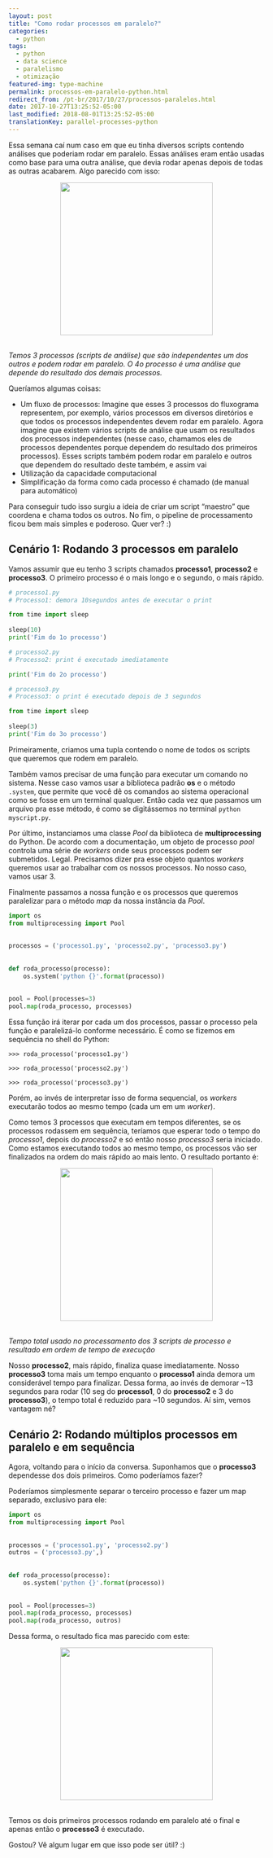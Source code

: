 ```yaml
---
layout: post
title: "Como rodar processos em paralelo?"
categories:
  - python
tags:
  - python
  - data science
  - paralelismo
  - otimização
featured-img: type-machine
permalink: processos-em-paralelo-python.html
redirect_from: /pt-br/2017/10/27/processos-paralelos.html
date: 2017-10-27T13:25:52-05:00
last_modified: 2018-08-01T13:25:52-05:00
translationKey: parallel-processes-python
---
```


Essa semana caí num caso em que eu tinha diversos scripts contendo análises que poderiam rodar em paralelo. Essas análises eram então usadas como base para uma outra análise, que devia rodar apenas depois de todas as outras acabarem. <!--more--> Algo parecido com isso:

<center>
  <img src="https://i.imgur.com/jfX5XMZ.png" style="height:300px;"/>
</center>
<br/>

*Temos 3 processos (scripts de análise) que são independentes um dos outros e podem rodar em paralelo. O 4o processo é uma análise que depende do resultado dos demais processos.*

Queríamos algumas coisas:

* Um fluxo de processos: Imagine que esses 3 processos do fluxograma representem, por exemplo, vários processos em diversos diretórios e que todos os processos independentes devem rodar em paralelo. Agora imagine que existem vários scripts de análise que usam os resultados dos processos independentes (nesse caso, chamamos eles de processos dependentes porque dependem do resultado dos primeiros processos). Esses scripts também podem rodar em paralelo e outros que dependem do resultado deste também, e assim vai
* Utilização da capacidade computacional
* Simplificação da forma como cada processo é chamado (de manual para automático)

Para conseguir tudo isso surgiu a ideia de criar um script “maestro” que coordena e chama todos os outros. No fim, o pipeline de processamento ficou bem mais simples e poderoso. Quer ver? :)

## Cenário 1: Rodando 3 processos em paralelo

Vamos assumir que eu tenho 3 scripts chamados **processo1**, **processo2** e **processo3**. 
O primeiro processo é o mais longo e o segundo, o mais rápido.

```python
# processo1.py
# Processo1: demora 10segundos antes de executar o print

from time import sleep                                                          
                                                                                
sleep(10)                                                                       
print('Fim do 1o processo')
```

```python
# processo2.py
# Processo2: print é executado imediatamente

print('Fim do 2o processo')
```


```python
# processo3.py
# Processo3: o print é executado depois de 3 segundos

from time import sleep                                                          
                                                                                
sleep(3)                                                                       
print('Fim do 3o processo')
```

Primeiramente, criamos uma tupla contendo o nome de todos os scripts que queremos que rodem em paralelo.

Também vamos precisar de uma função para executar um comando no sistema. 
Nesse caso vamos usar a biblioteca padrão **os** e o método `.system`, 
que permite que você dê os comandos ao sistema operacional como se fosse em um terminal qualquer. 
Então cada vez que passamos um arquivo pra esse método, é como se digitássemos no terminal 
`python myscript.py`.

Por último, instanciamos uma classe *Pool* da biblioteca de **multiprocessing** do Python. 
De acordo com a documentação, um objeto de processo *pool* controla uma série de *workers* onde 
seus processos podem ser submetidos. Legal. 
Precisamos dizer pra esse objeto quantos *workers* queremos usar ao trabalhar com os nossos processos. 
No nosso caso, vamos usar 3.

Finalmente passamos a nossa função e os processos que queremos paralelizar para o método *map* da 
nossa instância da *Pool*. 

```python
import os                                                                       
from multiprocessing import Pool                                                
                                                                                
                                                                                
processos = ('processo1.py', 'processo2.py', 'processo3.py')                                    
                                                  
                                                                                
def roda_processo(processo):                                                             
    os.system('python {}'.format(processo))                                       
                                                                                
                                                                                
pool = Pool(processes=3)                                                        
pool.map(roda_processo, processos) 
```

Essa função irá iterar por cada um dos processos, passar o processo pela função e 
paralelizá-lo conforme necessário. É como se fizemos em sequência no shell do Python:

```
>>> roda_processo('processo1.py')

>>> roda_processo('processo2.py')

>>> roda_processo('processo3.py')
```

Porém, ao invés de interpretar isso de forma sequencial, os *workers* executarão todos ao 
mesmo tempo (cada um em um *worker*).

Como temos 3 processos que executam em tempos diferentes, se os processos rodassem em sequência, teríamos que esperar todo o tempo do *processo1*, depois do *processo2* e só então nosso *processo3* 
seria iniciado. Como estamos executando todos ao mesmo tempo, 
os processos vão ser finalizados na ordem do mais rápido ao mais lento. O resultado portanto é:

<center>
  <img src="https://i.imgur.com/GvIoQS5.png" style="height:300px;"/>
</center>
<br/>

*Tempo total usado no processamento dos 3 scripts de processo e resultado em ordem de tempo de execução*

Nosso **processo2**, mais rápido, finaliza quase imediatamente. 
Nosso **processo3** toma mais um tempo enquanto o **processo1** ainda demora um 
considerável tempo para finalizar. 
Dessa forma, ao invés de demorar ~13 segundos para rodar (10 seg do **processo1**, 0 do **processo2** e 3 do **processo3**), o tempo total é reduzido para ~10 segundos. Aí sim, vemos vantagem né?

## Cenário 2: Rodando múltiplos processos em paralelo e em sequência

Agora, voltando para o início da conversa. Suponhamos que o **processo3** dependesse dos dois primeiros.
Como poderíamos fazer?

Poderíamos simplesmente separar o terceiro processo e fazer um map separado, exclusivo para ele:


```python
import os                                                                       
from multiprocessing import Pool                                                
                                                                                
                                                                                
processos = ('processo1.py', 'processo2.py')                                    
outros = ('processo3.py',)
                                                  
                                                                                
def roda_processo(processo):                                                             
    os.system('python {}'.format(processo))                                       
                                                                                
                                                                                
pool = Pool(processes=3)                                                        
pool.map(roda_processo, processos) 
pool.map(roda_processo, outros) 
```

Dessa forma, o resultado fica mas parecido com este:

<center>
  <img src="https://i.imgur.com/2ja6VBK.png" style="height:300px;"/>
</center>
<br/>

Temos os dois primeiros processos rodando em paralelo até o final e apenas então o **processo3** 
é executado.

Gostou? Vê algum lugar em que isso pode ser útil? :)
